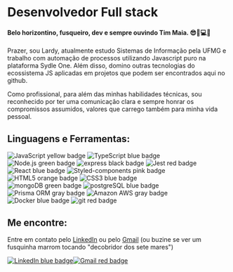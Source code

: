 <h1>Desenvolvedor Full stack</h1>

<h4>Belo horizontino, fusqueiro, dev e sempre ouvindo Tim Maia. 😎🚗💻🎵</h4>
<p>Prazer, sou Lardy, atualmente estudo Sistemas de Informação pela UFMG e trabalho com automação de processos utilizando Javascript puro na plataforma Sydle One.
Além disso, domino outras tecnologias do ecossistema JS aplicadas em projetos que podem ser encontrados aqui no github.</p>
<p>Como profissional, para além das minhas habilidades técnicas, sou reconhecido por ter uma comunicação clara e sempre honrar os compromissos assumidos, valores que carrego também para minha vida pessoal.</p>

<h2>Linguagens e Ferramentas:</h2>
<div>
  <img alt="JavaScript yellow badge" src="https://img.shields.io/badge/JavaScript-F7DF1E.svg?style=for-the-badge&logo=JavaScript&logoColor=black"/>
  <img alt="TypeScript blue badge" src="https://img.shields.io/badge/TypeScript-3178C6.svg?style=for-the-badge&logo=TypeScript&logoColor=white"/>
  <img alt="Node.js green badge" src="https://img.shields.io/badge/Node.js-339933.svg?style=for-the-badge&logo=nodedotjs&logoColor=white"/>
  <img alt="express black badge" src="https://img.shields.io/badge/Express-000000.svg?style=for-the-badge&logo=Express&logoColor=white"/>
  <img alt="Jest red badge" src="https://img.shields.io/badge/Jest-C21325.svg?style=for-the-badge&logo=Jest&logoColor=white"/>
</div>
<div> 
  <img alt="React blue badge" src="https://img.shields.io/badge/React-61DAFB.svg?style=for-the-badge&logo=React&logoColor=black"/>
  <img alt="Styled-components pink badge" src="https://img.shields.io/badge/styledcomponents-DB7093.svg?style=for-the-badge&logo=styled-components&logoColor=white"/>
  <img alt="HTML5 orange badge" src="https://img.shields.io/badge/HTML5-E34F26.svg?style=for-the-badge&logo=HTML5&logoColor=white"/>
  <img alt="CSS3 blue badge" src="https://img.shields.io/badge/CSS3-1572B6.svg?style=for-the-badge&logo=CSS3&logoColor=white"/>
</div>
<div>  
  <img alt="mongoDB green badge" src="https://img.shields.io/badge/MongoDB-47A248.svg?style=for-the-badge&logo=MongoDB&logoColor=white"/>
  <img alt="postgreSQL blue badge" src="https://img.shields.io/badge/PostgreSQL-4169E1.svg?style=for-the-badge&logo=PostgreSQL&logoColor=white"/>
  <img alt="Prisma ORM gray badge" src="https://img.shields.io/badge/Prisma-2D3748.svg?style=for-the-badge&logo=Prisma&logoColor=white"/>
  <img alt="Amazon AWS gray badge" src="https://img.shields.io/badge/Amazon%20AWS-232F3E.svg?style=for-the-badge&logo=Amazon-AWS&logoColor=white"/>
  <img alt="Docker blue badge" src="https://img.shields.io/badge/Docker-2496ED.svg?style=for-the-badge&logo=Docker&logoColor=white"/>
  <img alt="git red badge" src="https://img.shields.io/badge/Git-F05032.svg?style=for-the-badge&logo=Git&logoColor=white"/>
</div>
<h2>Me encontre:</h2>
<p>Entre em contato pelo <a href="https://www.linkedin.com/in/joaolardy/">LinkedIn</a> ou pelo <a href="mailto:joaolardy@gmail.com">Gmail</a> (ou buzine se ver um fusquinha marrom tocando "decobridor dos sete mares")</p>
<div style="display: flex;">
  <a href="https://www.linkedin.com/in/joaolardy/">
    <img alt="LinkedIn blue badge" src="https://img.shields.io/badge/LinkedIn-0A66C2.svg?style=for-the-badge&logo=LinkedIn&logoColor=white"/>
  </a>
  <a href="mailto:joaolardy@gmail.com">
    <img alt="Gmail red badge" src="https://img.shields.io/badge/Gmail-EA4335.svg?style=for-the-badge&logo=Gmail&logoColor=white"/>
  </a>
</div>


